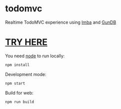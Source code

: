 # todomvc
Realtime TodoMVC experience using [Imba](http://imba.io) and [GunDB](http://gundb.io)

# [TRY HERE](http://loqali.com:3000)

You need [node](http://nodejs.org/) to run locally:
```bash
npm install
```

Development mode:
```bash
npm start
```

Build for web:
```bash
npm run build
```
